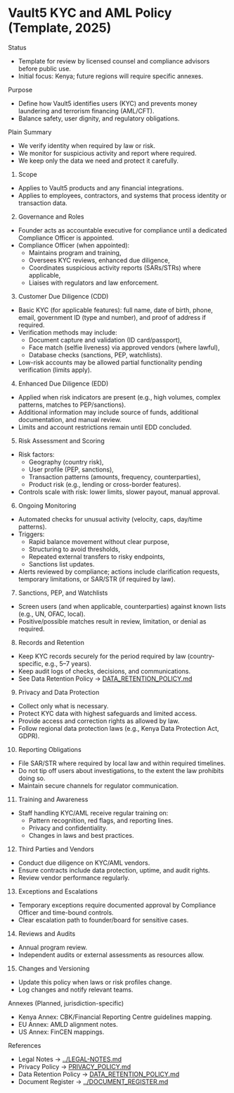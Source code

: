 # Vault5 KYC and AML Policy (Template, 2025)

Status
- Template for review by licensed counsel and compliance advisors before public use.
- Initial focus: Kenya; future regions will require specific annexes.

Purpose
- Define how Vault5 identifies users (KYC) and prevents money laundering and terrorism financing (AML/CFT).
- Balance safety, user dignity, and regulatory obligations.

Plain Summary
- We verify identity when required by law or risk.
- We monitor for suspicious activity and report where required.
- We keep only the data we need and protect it carefully.

1) Scope
- Applies to Vault5 products and any financial integrations.
- Applies to employees, contractors, and systems that process identity or transaction data.

2) Governance and Roles
- Founder acts as accountable executive for compliance until a dedicated Compliance Officer is appointed.
- Compliance Officer (when appointed):
  - Maintains program and training,
  - Oversees KYC reviews, enhanced due diligence,
  - Coordinates suspicious activity reports (SARs/STRs) where applicable,
  - Liaises with regulators and law enforcement.

3) Customer Due Diligence (CDD)
- Basic KYC (for applicable features): full name, date of birth, phone, email, government ID (type and number), and proof of address if required.
- Verification methods may include:
  - Document capture and validation (ID card/passport),
  - Face match (selfie liveness) via approved vendors (where lawful),
  - Database checks (sanctions, PEP, watchlists).
- Low-risk accounts may be allowed partial functionality pending verification (limits apply).

4) Enhanced Due Diligence (EDD)
- Applied when risk indicators are present (e.g., high volumes, complex patterns, matches to PEP/sanctions).
- Additional information may include source of funds, additional documentation, and manual review.
- Limits and account restrictions remain until EDD concluded.

5) Risk Assessment and Scoring
- Risk factors:
  - Geography (country risk),
  - User profile (PEP, sanctions),
  - Transaction patterns (amounts, frequency, counterparties),
  - Product risk (e.g., lending or cross-border features).
- Controls scale with risk: lower limits, slower payout, manual approval.

6) Ongoing Monitoring
- Automated checks for unusual activity (velocity, caps, day/time patterns).
- Triggers:
  - Rapid balance movement without clear purpose,
  - Structuring to avoid thresholds,
  - Repeated external transfers to risky endpoints,
  - Sanctions list updates.
- Alerts reviewed by compliance; actions include clarification requests, temporary limitations, or SAR/STR (if required by law).

7) Sanctions, PEP, and Watchlists
- Screen users (and when applicable, counterparties) against known lists (e.g., UN, OFAC, local).
- Positive/possible matches result in review, limitation, or denial as required.

8) Records and Retention
- Keep KYC records securely for the period required by law (country-specific, e.g., 5–7 years).
- Keep audit logs of checks, decisions, and communications.
- See Data Retention Policy → [DATA_RETENTION_POLICY.md](./DATA_RETENTION_POLICY.md)

9) Privacy and Data Protection
- Collect only what is necessary.
- Protect KYC data with highest safeguards and limited access.
- Provide access and correction rights as allowed by law.
- Follow regional data protection laws (e.g., Kenya Data Protection Act, GDPR).

10) Reporting Obligations
- File SAR/STR where required by local law and within required timelines.
- Do not tip off users about investigations, to the extent the law prohibits doing so.
- Maintain secure channels for regulator communication.

11) Training and Awareness
- Staff handling KYC/AML receive regular training on:
  - Pattern recognition, red flags, and reporting lines.
  - Privacy and confidentiality.
  - Changes in laws and best practices.

12) Third Parties and Vendors
- Conduct due diligence on KYC/AML vendors.
- Ensure contracts include data protection, uptime, and audit rights.
- Review vendor performance regularly.

13) Exceptions and Escalations
- Temporary exceptions require documented approval by Compliance Officer and time-bound controls.
- Clear escalation path to founder/board for sensitive cases.

14) Reviews and Audits
- Annual program review.
- Independent audits or external assessments as resources allow.

15) Changes and Versioning
- Update this policy when laws or risk profiles change.
- Log changes and notify relevant teams.

Annexes (Planned, jurisdiction-specific)
- Kenya Annex: CBK/Financial Reporting Centre guidelines mapping.
- EU Annex: AMLD alignment notes.
- US Annex: FinCEN mappings.

References
- Legal Notes → [../LEGAL-NOTES.md](../LEGAL-NOTES.md)
- Privacy Policy → [PRIVACY_POLICY.md](./PRIVACY_POLICY.md)
- Data Retention Policy → [DATA_RETENTION_POLICY.md](./DATA_RETENTION_POLICY.md)
- Document Register → [../DOCUMENT_REGISTER.md](../DOCUMENT_REGISTER.md)